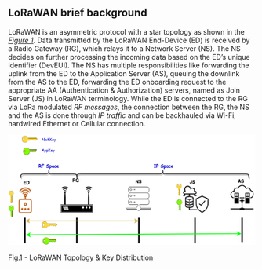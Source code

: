## LoRaWAN brief background

LoRaWAN is an asymmetric protocol with a star topology  as shown in the [*Figure 1*](/Figures/LoRaWAN_Key_Distribution-1.png). Data transmitted by the LoRaWAN End-Device (ED) is received by a Radio Gateway (RG), which relays it to a Network Server (NS). The NS decides on further processing the incoming data based on the ED’s unique identifier (DevEUI). The NS has multiple responsibilities like forwarding the uplink from the ED to the Application Server (AS), queuing the downlink from the AS to the ED, forwarding the ED onboarding request to the appropriate AA (Authentication & Authorization) servers, named as Join Server (JS) in LoRaWAN terminology. While the ED is connected to the RG via LoRa modulated *RF messages*, the connection between the RG, the NS and the AS is done through *IP traffic* and can be backhauled via Wi-Fi, hardwired Ethernet or Cellular connection.

<p align="center">
  <img width="600" height="225" src="https://github.com/AFNIC/Mutual-Authentication-via-DANE/blob/main/Figures/LoRaWAN_Key_Distribution-1.png?raw=true">
  <figcaption>Fig.1 - LoRaWAN Topology & Key Distribution</figcaption>
</p> 
